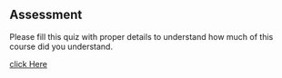 ## Assessment

Please fill this quiz with proper details to understand how much of this course did you understand.

[click Here]("https://docs.google.com/forms/d/e/1FAIpQLSdfn-n2mDoyEZlIqdOsWwNcAfVmHdawTUD3RFrWEC2m8I27dg/viewform?usp=sf_link")